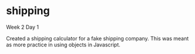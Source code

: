 shipping
========

Week 2 Day 1

Created a shipping calculator for a fake shipping company.  This was meant as more practice in using objects in Javascript.
